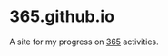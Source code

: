 365.github.io
=============

A site for my progress on [365](https://github.com/scanf/365) activities.
